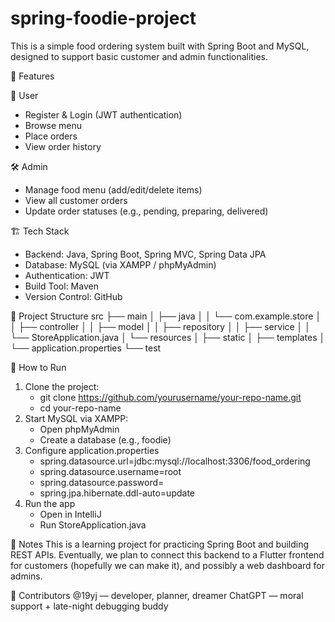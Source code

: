 # spring-foodie-project
This is a simple food ordering system built with Spring Boot and MySQL, designed to support basic customer and admin functionalities.

🚀 Features 

👤 User
- Register & Login (JWT authentication)
- Browse menu
- Place orders
- View order history

🛠️ Admin
- Manage food menu (add/edit/delete items)
- View all customer orders
- Update order statuses (e.g., pending, preparing, delivered)

🏗️ Tech Stack
- Backend: Java, Spring Boot, Spring MVC, Spring Data JPA
- Database: MySQL (via XAMPP / phpMyAdmin)
- Authentication: JWT
- Build Tool: Maven
- Version Control: GitHub

📁 Project Structure
src
├── main
│   ├── java
│   │   └── com.example.store
│   │       ├── controller
│   │       ├── model
│   │       ├── repository
│   │       ├── service
│   │       └── StoreApplication.java
│   └── resources
│       ├── static
│       ├── templates
│       └── application.properties
└── test

🧠 How to Run
1. Clone the project:
   - git clone https://github.com/yourusername/your-repo-name.git
   - cd your-repo-name
2. Start MySQL via XAMPP:
   - Open phpMyAdmin 
   - Create a database (e.g., foodie)
3. Configure application.properties 
   - spring.datasource.url=jdbc:mysql://localhost:3306/food_ordering 
   - spring.datasource.username=root 
   - spring.datasource.password= 
   - spring.jpa.hibernate.ddl-auto=update
4. Run the app 
   - Open in IntelliJ 
   - Run StoreApplication.java

📌 Notes
This is a learning project for practicing Spring Boot and building REST APIs.
Eventually, we plan to connect this backend to a Flutter frontend for customers (hopefully we can make it), and possibly a web dashboard for admins.


🙌 Contributors
@19yj — developer, planner, dreamer 
ChatGPT — moral support + late-night debugging buddy

